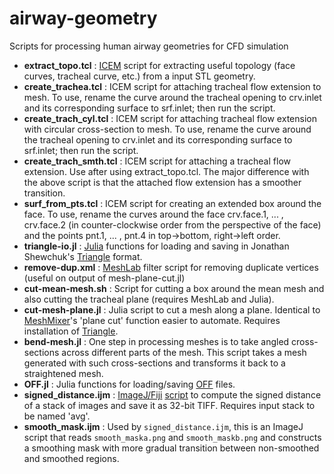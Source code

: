 # airway-geometry

Scripts for processing human airway geometries for CFD simulation

* **extract\_topo.tcl** : [ICEM](http://resource.ansys.com/Products/Other+Products/ANSYS+ICEM+CFD) script for extracting useful topology (face curves, tracheal curve, etc.) from a input STL geometry.
* **create\_trachea.tcl** : ICEM script for attaching tracheal flow extension to mesh. To use, rename the curve around the tracheal opening to crv.inlet and its corresponding surface to srf.inlet; then run the script.
* **create\_trach\_cyl.tcl** : ICEM script for attaching tracheal flow extension with circular cross-section to mesh. To use, rename the curve around the tracheal opening to crv.inlet and its corresponding surface to srf.inlet; then run the script.
* **create\_trach\_smth.tcl** : ICEM script for attaching a tracheal flow extension. Use after using extract_topo.tcl. The major difference with the above script is that the attached flow extension has a smoother transition.
* **surf\_from\_pts.tcl** : ICEM script for creating an extended box around the face. To use, rename the curves around the face crv.face.1, ... , crv.face.2 (in counter-clockwise order from the perspective of the face) and the points pnt.1, ... , pnt.4 in top->bottom, right->left order.
* **triangle-io.jl** : [Julia](http://julialang.org/) functions for loading and saving in Jonathan Shewchuk's [Triangle](https://www.cs.cmu.edu/~quake/triangle.html) format.
* **remove-dup.xml** : [MeshLab](http://meshlab.sourceforge.net/) filter script for removing duplicate vertices (useful on output of mesh-plane-cut.jl)
* **cut-mean-mesh.sh** : Script for cutting a box around the mean mesh and also cutting the tracheal plane (requires MeshLab and  Julia).
* **cut-mesh-plane.jl** : Julia script to cut a mesh along a plane. Identical to [MeshMixer](http://www.meshmixer.com/)'s 'plane cut' function easier to automate. Requires installation of [Triangle](https://www.cs.cmu.edu/~quake/triangle.html).
* **bend-mesh.jl** : One step in processing meshes is to take angled cross-sections across different parts of the mesh. This script takes a mesh generated with such cross-sections and transforms it back to a straightened mesh.
* **OFF.jl** : Julia functions for loading/saving [OFF](https://en.wikipedia.org/wiki/OFF_(file_format)) files.
* **signed_distance.ijm** : [ImageJ/Fiji](http://fiji.sc/Fiji) [script](http://rsbweb.nih.gov/ij/docs/macro_reference_guide.pdf) to compute the signed distance of a stack of images and save it as 32-bit TIFF. Requires input stack to be named 'avg'.
* **smooth_mask.ijm** : Used by `signed_distance.ijm`, this is an ImageJ script that reads `smooth_maska.png` and `smooth_maskb.png` and constructs a smoothing mask with more gradual transition between non-smoothed and smoothed regions.